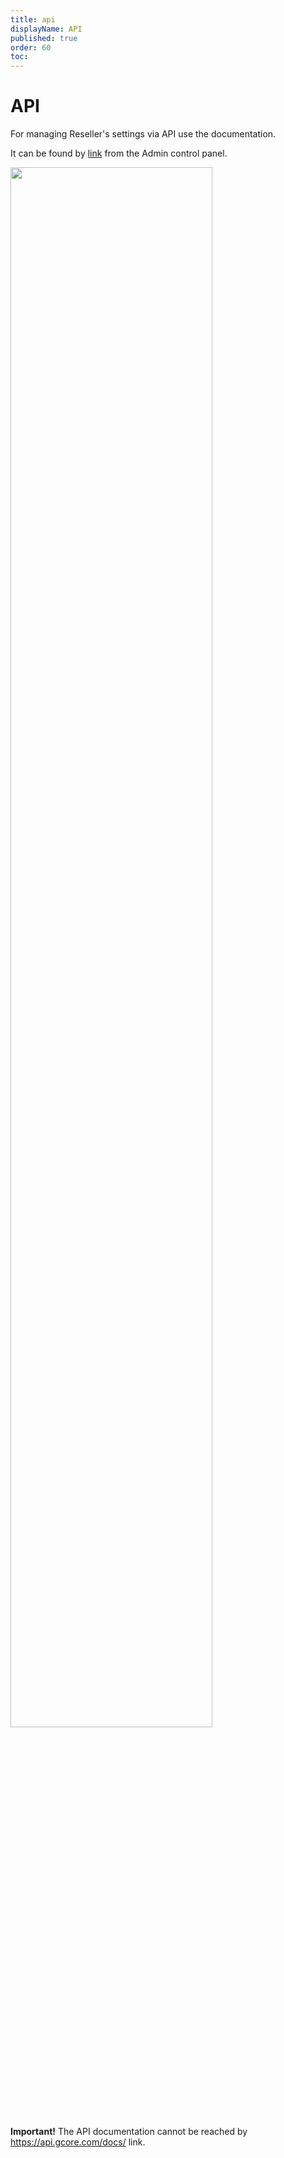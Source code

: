 ```yaml
---
title: api
displayName: API
published: true
order: 60
toc:
---
```


# API

For managing Reseller's settings via API use the documentation.

It can be found by <a href="https://api.gcore.com/docs/iam_resellers" target="_blank">link</a> from the Admin control panel.

<img src="https://assets.gcore.pro/docs/reseller-support/api/api-resellers-10.png" alt="" width="80%">

**Important!** The API documentation cannot be reached by https://api.gcore.com/docs/ link.
